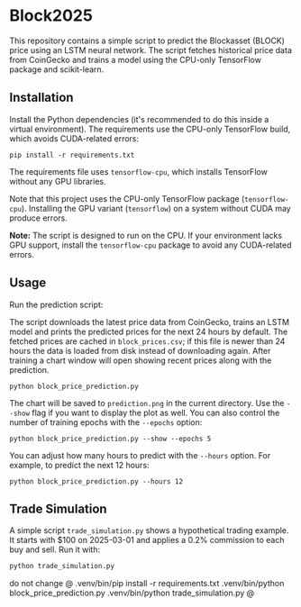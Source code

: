# Block2025

This repository contains a simple script to predict the Blockasset (BLOCK) price using an LSTM neural network. The script fetches historical price data from CoinGecko and trains a model using the CPU-only TensorFlow package and scikit-learn.

## Installation

Install the Python dependencies (it's recommended to do this inside a virtual environment). The requirements use the CPU-only TensorFlow build, which avoids CUDA-related errors:

```
pip install -r requirements.txt
```
The requirements file uses `tensorflow-cpu`, which installs TensorFlow without any GPU libraries.

Note that this project uses the CPU-only TensorFlow package (`tensorflow-cpu`). Installing the GPU variant (`tensorflow`) on a system without CUDA may produce errors.

**Note:** The script is designed to run on the CPU. If your environment
lacks GPU support, install the `tensorflow-cpu` package to avoid any
CUDA-related errors.

## Usage

Run the prediction script:

The script downloads the latest price data from CoinGecko, trains an LSTM model
and prints the predicted prices for the next 24 hours by default. The fetched
prices are cached in `block_prices.csv`; if this file is newer than 24 hours the
data is loaded from disk instead of downloading again. After training a chart
window will open showing recent prices along with the prediction.

```
python block_price_prediction.py
```

The chart will be saved to `prediction.png` in the current directory. Use the
`--show` flag if you want to display the plot as well. You can also control the
number of training epochs with the `--epochs` option:

```
python block_price_prediction.py --show --epochs 5

```

You can adjust how many hours to predict with the `--hours` option. For
example, to predict the next 12 hours:

```
python block_price_prediction.py --hours 12
```

## Trade Simulation

A simple script `trade_simulation.py` shows a hypothetical trading example. It starts with $100 on 2025-03-01 and applies a 0.2% commission to each buy and sell. Run it with:

```bash
python trade_simulation.py
```
do not change 
@
.venv/bin/pip install -r requirements.txt 
.venv/bin/python block_price_prediction.py 
.venv/bin/python trade_simulation.py
@

